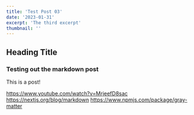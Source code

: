 ```yaml
---
title: 'Test Post 03'
date: '2023-01-31'
excerpt: 'The third excerpt'
thumbnail: ''
---
```


## Heading Title

### Testing out the markdown post

This is a post!

https://www.youtube.com/watch?v=MrjeefD8sac
https://nextjs.org/blog/markdown
https://www.npmjs.com/package/gray-matter
